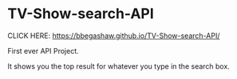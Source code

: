 # TV-Show-search-API

CLICK HERE: https://bbegashaw.github.io/TV-Show-search-API/

First ever API Project.

It shows you the top result for whatever you type in the search box.
